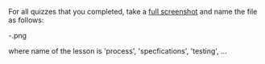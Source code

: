 For all quizzes that you completed, take a [full screenshot](https://www.utilitylog.com/full-page-screenshot-chrome/) and name the file as follows:

<YourFullName>-<name of the lesson>.png

where name of the lesson is 'process', 'specfications', 'testing', ...
